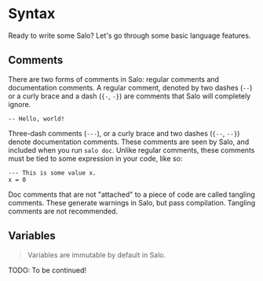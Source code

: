 # Syntax

Ready to write some Salo? Let's go through some basic language features.

## Comments

There are two forms of comments in Salo: regular comments and documentation comments. A regular comment, denoted by two dashes (`--`) or a curly brace and a dash (`{-`, `-}`) are comments that Salo will completely ignore.

```salo
-- Hello, world!
```

Three-dash comments (`---`), or a curly brace and two dashes (`{--`, `--}`) denote documentation comments. These comments are seen by Salo, and included when you run `salo doc`. Unlike regular comments, these comments must be tied to some expression in your code, like so:

```
--- This is some value x.
x = 0
```

Doc comments that are not "attached" to a piece of code are called tangling comments. These generate warnings in Salo, but pass compilation. Tangling comments are not recommended.

## Variables

> Variables are immutable by default in Salo.

TODO: To be continued!
